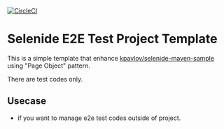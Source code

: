 [![CircleCI](https://circleci.com/gh/kochoru/selenide-e2e-test-template.svg?style=svg)](https://circleci.com/gh/kochoru/selenide-e2e-test-template)
# Selenide E2E Test Project Template

This is a simple template that enhance [kpavlov/selenide-maven-sample](https://github.com/kpavlov/selenide-maven-sample) using "Page Object" pattern.

There are test codes only.

## Usecase

* if you want to manage e2e test codes outside of project.